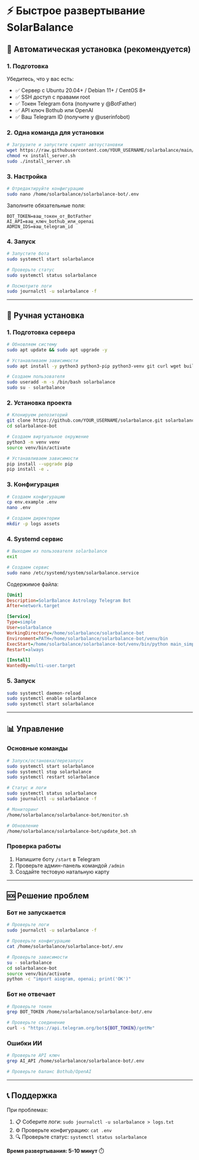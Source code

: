 # ⚡ Быстрое развертывание SolarBalance

## 🚀 Автоматическая установка (рекомендуется)

### 1. Подготовка
Убедитесь, что у вас есть:
- ✅ Сервер с Ubuntu 20.04+ / Debian 11+ / CentOS 8+
- ✅ SSH доступ с правами root
- ✅ Токен Telegram бота (получите у @BotFather)
- ✅ API ключ Bothub или OpenAI
- ✅ Ваш Telegram ID (получите у @userinfobot)

### 2. Одна команда для установки
```bash
# Загрузите и запустите скрипт автоустановки
wget https://raw.githubusercontent.com/YOUR_USERNAME/solarbalance/main/install_server.sh
chmod +x install_server.sh
sudo ./install_server.sh
```

### 3. Настройка
```bash
# Отредактируйте конфигурацию
sudo nano /home/solarbalance/solarbalance-bot/.env
```

Заполните обязательные поля:
```env
BOT_TOKEN=ваш_токен_от_BotFather
AI_API=ваш_ключ_bothub_или_openai
ADMIN_IDS=ваш_telegram_id
```

### 4. Запуск
```bash
# Запустите бота
sudo systemctl start solarbalance

# Проверьте статус
sudo systemctl status solarbalance

# Посмотрите логи
sudo journalctl -u solarbalance -f
```

---

## 🔧 Ручная установка

### 1. Подготовка сервера
```bash
# Обновляем систему
sudo apt update && sudo apt upgrade -y

# Устанавливаем зависимости
sudo apt install -y python3 python3-pip python3-venv git curl wget build-essential python3-dev

# Создаем пользователя
sudo useradd -m -s /bin/bash solarbalance
sudo su - solarbalance
```

### 2. Установка проекта
```bash
# Клонируем репозиторий
git clone https://github.com/YOUR_USERNAME/solarbalance.git solarbalance-bot
cd solarbalance-bot

# Создаем виртуальное окружение
python3 -m venv venv
source venv/bin/activate

# Устанавливаем зависимости
pip install --upgrade pip
pip install -e .
```

### 3. Конфигурация
```bash
# Создаем конфигурацию
cp env.example .env
nano .env

# Создаем директории
mkdir -p logs assets
```

### 4. Systemd сервис
```bash
# Выходим из пользователя solarbalance
exit

# Создаем сервис
sudo nano /etc/systemd/system/solarbalance.service
```

Содержимое файла:
```ini
[Unit]
Description=SolarBalance Astrology Telegram Bot
After=network.target

[Service]
Type=simple
User=solarbalance
WorkingDirectory=/home/solarbalance/solarbalance-bot
Environment=PATH=/home/solarbalance/solarbalance-bot/venv/bin
ExecStart=/home/solarbalance/solarbalance-bot/venv/bin/python main_simple.py
Restart=always

[Install]
WantedBy=multi-user.target
```

### 5. Запуск
```bash
sudo systemctl daemon-reload
sudo systemctl enable solarbalance
sudo systemctl start solarbalance
```

---

## 📊 Управление

### Основные команды
```bash
# Запуск/остановка/перезапуск
sudo systemctl start solarbalance
sudo systemctl stop solarbalance
sudo systemctl restart solarbalance

# Статус и логи
sudo systemctl status solarbalance
sudo journalctl -u solarbalance -f

# Мониторинг
/home/solarbalance/solarbalance-bot/monitor.sh

# Обновление
/home/solarbalance/solarbalance-bot/update_bot.sh
```

### Проверка работы
1. Напишите боту `/start` в Telegram
2. Проверьте админ-панель командой `/admin`
3. Создайте тестовую натальную карту

---

## 🆘 Решение проблем

### Бот не запускается
```bash
# Проверьте логи
sudo journalctl -u solarbalance -f

# Проверьте конфигурацию
cat /home/solarbalance/solarbalance-bot/.env

# Проверьте зависимости
su - solarbalance
cd solarbalance-bot
source venv/bin/activate
python -c "import aiogram, openai; print('OK')"
```

### Бот не отвечает
```bash
# Проверьте токен
grep BOT_TOKEN /home/solarbalance/solarbalance-bot/.env

# Проверьте соединение
curl -s "https://api.telegram.org/bot${BOT_TOKEN}/getMe"
```

### Ошибки ИИ
```bash
# Проверьте API ключ
grep AI_API /home/solarbalance/solarbalance-bot/.env

# Проверьте баланс Bothub/OpenAI
```

---

## 📞 Поддержка

При проблемах:
1. 📋 Соберите логи: `sudo journalctl -u solarbalance > logs.txt`
2. ⚙️ Проверьте конфигурацию: `cat .env`
3. 🔍 Проверьте статус: `systemctl status solarbalance`

**Время развертывания: 5-10 минут** ⏱️ 